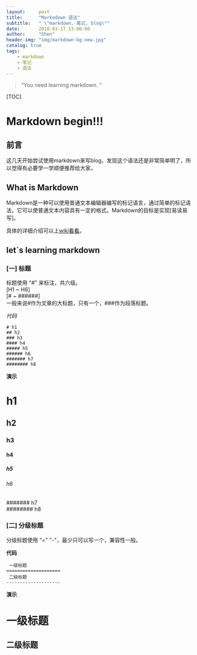 ```yaml
---
layout:     post
title:      "Markedown 语法"
subtitle:   " \"markdown, 笔记, blog\""
date:       2018-03-17 13:00:00
author:     "Shen"
header-img: "img/markdown-bg-new.jpg"
catalog: true
tags:
    - markdown
    - 笔记
    - 语法
---
```


> “You need learning markdown. ”  

[TOC]  

# Markdown begin!!!

## 前言

这几天开始尝试使用markdown来写blog，发现这个语法还是非常简单明了，所以觉得有必要学一学顺便推荐给大家。

## What is Markdown

Markdown是一种可以使用普通文本编辑器编写的标记语言，通过简单的标记语法，它可以使普通文本内容具有一定的格式。Markdown的目标是实现[易读易写]。

具体的详细介绍可以上[wiki看看](https://en.wikipedia.org/wiki/Markdown)。

## let`s learning markdown

### [一]  标题
标题使用 "#" 来标注，共六级。  
[H1 ~  H6]  
[#  ~  ######]  
一般来说#作为文章的大标题，只有一个，###作为段落标题。

*代码*  

```  
# h1  
## h2  
### h3  
#### h4  
##### h5  
###### h6  
####### h7  
######## h8  

```  

**演示**  

# h1  
## h2  
### h3  
#### h4  
##### h5  
###### h6  
####### h7  
######## h8 

### [二]  分级标题
分级标题使用 "=" "-"，最少只可以写一个，兼容性一般。  

**代码**  

```  
 一级标题  
====================
 二级标题  
--------------------

```

**演示**  

 一级标题  
====================  
 二级标题  
--------------------  



